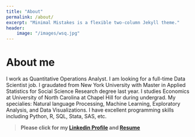 ```yaml
---
title: "About"
permalink: /about/
excerpt: "Minimal Mistakes is a flexible two-column Jekyll theme."
header:
    image: "/images/wsq.jpg"
---
```


# About me

I work as Quantitative Operations Analyst. I am looking for a full-time Data Scientist job. I graudated from New York University with Master in Applied Statistics for Social Science Research degree last year. I studies Economics at University of North Carolina at Chapel Hill for during undergrad. My specialies: Natural language Processing, Machine Learning, Exploratory Analysis, and Data Visualizations. I have excellent programming skills including Python, R, SQL, Stata, SAS, etc. 


> **Please click for my [Linkedin Profile](https://www.linkedin.com/in/junyanyao/) and [Resume](https://github.com/junyanyao/junyanyao.github.io/blob/3d649284bb16bcd4b3f88393b008afcf617e51dd/Yao_Resume_github.pdf)**
